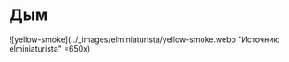 # Дым

![yellow-smoke](../_images/elminiaturista/yellow-smoke.webp "Источник: elminiaturista" =650x)
